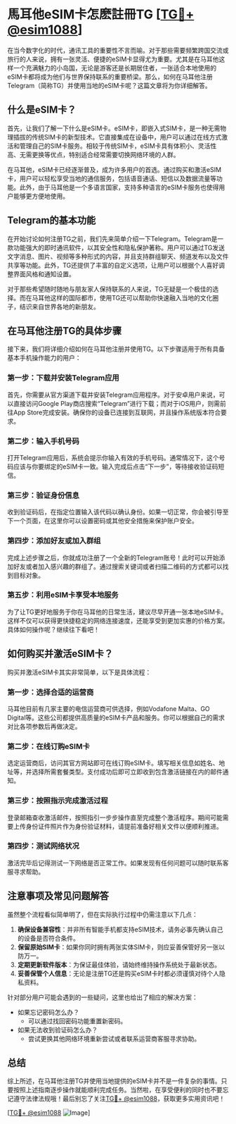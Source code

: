 # 馬耳他eSIM卡怎麽註冊TG [[TG💪+ @esim1088](https://t.me/s/esim1088)]

在当今数字化的时代，通讯工具的重要性不言而喻。对于那些需要频繁跨国交流或旅行的人来说，拥有一张灵活、便捷的eSIM卡显得尤为重要。尤其是在马耳他这样一个充满魅力的小岛国，无论是游客还是长期居住者，一张适合本地使用的eSIM卡都将成为他们与世界保持联系的重要桥梁。那么，如何在马耳他注册Telegram（简称TG）并使用当地的eSIM卡呢？这篇文章将为你详细解答。

## 什么是eSIM卡？

首先，让我们了解一下什么是eSIM卡。eSIM卡，即嵌入式SIM卡，是一种无需物理插拔的传统SIM卡的新型技术。它直接集成在设备中，用户可以通过在线方式激活和管理自己的SIM卡服务。相较于传统SIM卡，eSIM卡具有体积小、灵活性高、无需更换等优点，特别适合经常需要切换网络环境的人群。

在马耳他，eSIM卡已经逐渐普及，成为许多用户的首选。通过购买和激活eSIM卡，用户可以轻松享受当地的通信服务，包括语音通话、短信以及数据流量等功能。此外，由于马耳他是一个多语言国家，支持多种语言的eSIM卡服务也使得用户能够更方便地使用。

## Telegram的基本功能

在开始讨论如何注册TG之前，我们先来简单介绍一下Telegram。Telegram是一款功能强大的即时通讯软件，以其安全性和隐私保护著称。用户可以通过TG发送文字消息、图片、视频等多种形式的内容，并且支持群组聊天、频道发布以及文件共享等功能。此外，TG还提供了丰富的自定义选项，让用户可以根据个人喜好调整界面风格和通知设置。

对于那些希望随时随地与朋友家人保持联系的人来说，TG无疑是一个极佳的选择。而在马耳他这样的国际都市，使用TG还可以帮助你快速融入当地的文化圈子，结识来自世界各地的新朋友。

## 在马耳他注册TG的具体步骤

接下来，我们将详细介绍如何在马耳他注册并使用TG。以下步骤适用于所有具备基本手机操作能力的用户：

### 第一步：下载并安装Telegram应用

首先，你需要从官方渠道下载并安装Telegram应用程序。对于安卓用户来说，可以直接访问Google Play商店搜索“Telegram”进行下载；而对于iOS用户，则需前往App Store完成安装。确保你的设备已连接到互联网，并且操作系统版本符合要求。

### 第二步：输入手机号码

打开Telegram应用后，系统会提示你输入有效的手机号码。通常情况下，这个号码应该与你要绑定的eSIM卡一致。输入完成后点击“下一步”，等待接收验证码短信。

### 第三步：验证身份信息

收到验证码后，在指定位置输入该代码以确认身份。如果一切正常，你会被引导至下一个页面，在这里你可以设置密码或其他安全措施来保护账户安全。

### 第四步：添加好友或加入群组

完成上述步骤之后，你就成功注册了一个全新的Telegram账号！此时可以开始添加好友或者加入感兴趣的群组了。通过搜索关键词或者扫描二维码的方式都可以找到目标对象。

### 第五步：利用eSIM卡享受本地服务

为了让TG更好地服务于你在马耳他的日常生活，建议尽早开通一张本地eSIM卡。这样不仅可以获得更快捷稳定的网络连接速度，还能享受到更加实惠的价格方案。具体如何操作呢？继续往下看吧！

## 如何购买并激活eSIM卡？

购买并激活eSIM卡其实非常简单，以下是具体流程：

### 第一步：选择合适的运营商

马耳他目前有几家主要的电信运营商可供选择，例如Vodafone Malta、GO Digital等。这些公司都提供高质量的eSIM卡产品和服务。你可以根据自己的需求对比各项参数后再做决定。

### 第二步：在线订购eSIM卡

选定运营商后，访问其官方网站即可在线订购eSIM卡。填写相关信息如姓名、地址等，并选择所需套餐类型。支付成功后即可立即收到包含激活链接在内的邮件通知。

### 第三步：按照指示完成激活过程

登录邮箱查收激活邮件，按照指引一步步操作直至完成整个激活程序。期间可能需要上传身份证件照片作为身份验证材料，请提前准备好相关文件以便顺利推进。

### 第四步：测试网络状况

激活完毕后记得测试一下网络是否正常工作。如果发现有任何问题可以随时联系客服寻求帮助。

## 注意事项及常见问题解答

虽然整个流程看似简单明了，但在实际执行过程中仍需注意以下几点：

1. **确保设备兼容性**：并非所有智能手机都支持eSIM技术，请务必事先确认自己的设备是否符合条件。
2. **保留原始SIM卡**：如果你同时拥有两张实体SIM卡，则应妥善保管好另一张以防万一。
3. **定期更新软件版本**：为保证最佳体验，请始终维持操作系统处于最新状态。
4. **妥善保管个人信息**：无论是注册TG还是购买eSIM卡时都必须谨慎对待个人隐私资料。

针对部分用户可能会遇到的一些疑问，这里也给出了相应的解决方案：
- 如果忘记密码怎么办？
   - 可以通过找回密码功能重置新密码。
- 如果无法收到验证码怎么办？
   - 尝试更换其他网络环境重新尝试或者联系运营商客服寻求协助。

## 总结

综上所述，在马耳他注册TG并使用当地提供的eSIM卡并不是一件复杂的事情。只要按照上述指南逐步操作就能顺利完成任务。当然啦，在享受便利的同时也不要忘记遵守法律法规哦！最后别忘了关注[TG💪+ @esim1088](https://t.me/s/esim1088)，获取更多实用资讯吧！

[[TG💪+ @esim1088](https://t.me/s/esim1088) ![Image](https://i.postimg.cc/4NQfJmqS/Snipaste-2025-05-13-00-14-12.png)]